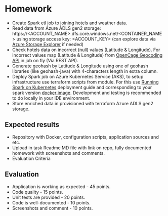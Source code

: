 # Homework
- Create Spark etl job to joining hotels and weather data.
- Read data from Azure ADLS gen2 storage: https://<ACCOUNT_NAME>.dfs.core.windows.net/<CONTAINER_NAME> using storage access key: <ACCOUNT_KEY> (can explore data via <a href="https://azure.microsoft.com/en-us/features/storage-explorer" target="_blank">Azure Storage Explorer</a> if needed)
- Check hotels data on incorrect (null) values (Latitude & Longitude). For incorrect values map (Latitude & Longitude) from <a href="https://opencagedata.com/api" target="_blank">OpenCage Geocoding API</a> in job on fly (Via REST API).
- Generate geohash by Latitude & Longitude using one of geohash libraries (like geohash-java) with 4-characters length in extra column.
- Deploy Spark job on Azure Kubernetes Service (AKS), to setup infrastructure use terraform scripts from module. For this use <a href="https://spark.apache.org/docs/latest/running-on-kubernetes.html" target="_blank">Running Spark on Kubernetes</a> deployment guide and corresponding to your spark version <a href="https://github.com/apache/spark/tree/v3.1.1/resource-managers/kubernetes/docker/src/main/dockerfiles/spark" target="_blank">docker image</a>. Development and testing is recommended to do locally in your IDE environment.
- Store enriched data in provisioned with terraform Azure ADLS gen2 storage.

## Expected results
- Repository with Docker, configuration scripts, application sources and etc.
- Upload in task Readme MD file with link on repo, fully documented homework with screenshots and comments.
- Evaluation Criteria

## Evaluation
- Application is working as expected - 45 points.
- Code quality - 15 points.
- Unit tests are provided - 20 points.
- Code is well-documented - 10 points.
- Screenshots and comment - 10 points.
